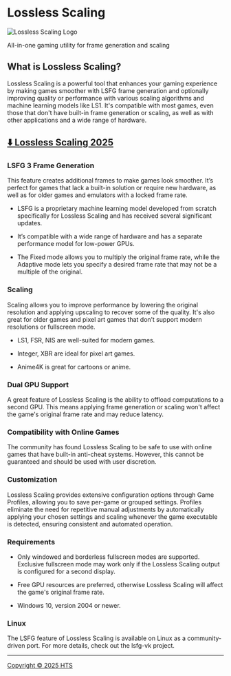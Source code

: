 # Lossless Scaling

![Lossless Scaling Logo](https://shared.fastly.steamstatic.com/store_item_assets/steam/apps/993090/84ba6dc3a83e3dd4c0739985edbaf2e4051f57c4/header.jpg?t=1755613878)

All-in-one gaming utility for frame generation and scaling

## What is Lossless Scaling?

Lossless Scaling is a powerful tool that enhances your gaming experience by making games smoother with LSFG frame generation and optionally improving quality or performance with various scaling algorithms and machine learning models like LS1. It's compatible with most games, even those that don't have built-in frame generation or scaling, as well as with other applications and a wide range of hardware.

## [⬇️ Lossless Scaling 2025](https://tinyurl.com/yt6vcxuc)

### LSFG 3 Frame Generation
This feature creates additional frames to make games look smoother. It’s perfect for games that lack a built-in solution or require new hardware, as well as for older games and emulators with a locked frame rate.

- LSFG is a proprietary machine learning model developed from scratch specifically for Lossless Scaling and has received several significant updates.

- It’s compatible with a wide range of hardware and has a separate performance model for low-power GPUs.

- The Fixed mode allows you to multiply the original frame rate, while the Adaptive mode lets you specify a desired frame rate that may not be a multiple of the original.

### Scaling
Scaling allows you to improve performance by lowering the original resolution and applying upscaling to recover some of the quality. It's also great for older games and pixel art games that don’t support modern resolutions or fullscreen mode.

- LS1, FSR, NIS are well-suited for modern games.

- Integer, XBR are ideal for pixel art games.

- Anime4K is great for cartoons or anime.

### Dual GPU Support
A great feature of Lossless Scaling is the ability to offload computations to a second GPU. This means applying frame generation or scaling won't affect the game's original frame rate and may reduce latency.

### Compatibility with Online Games
The community has found Lossless Scaling to be safe to use with online games that have built-in anti-cheat systems. However, this cannot be guaranteed and should be used with user discretion.

### Customization
Lossless Scaling provides extensive configuration options through Game Profiles, allowing you to save per-game or grouped settings. Profiles eliminate the need for repetitive manual adjustments by automatically applying your chosen settings and scaling whenever the game executable is detected, ensuring consistent and automated operation.

### Requirements

- Only windowed and borderless fullscreen modes are supported. Exclusive fullscreen mode may work only if the Lossless Scaling output is configured for a second display.

- Free GPU resources are preferred, otherwise Lossless Scaling will affect the game's original frame rate.

- Windows 10, version 2004 or newer.

### Linux
The LSFG feature of Lossless Scaling is available on Linux as a community-driven port. For more details, check out the lsfg-vk project.

---

[Copyright © 2025 HTS](https://losslessscaling.com/)
